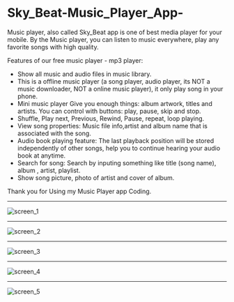 # Sky_Beat-Music_Player_App-
Music player, also called Sky_Beat app is one of best media player for your mobile.
By the Music player, you can listen to music everywhere, play any favorite songs with high quality.

Features of our free music player - mp3 player:
* Show all music and audio files in music library.
* This is a offline music player (a song player, audio player, its NOT a music downloader, NOT a online music player), it only play song in your phone.
* Mini music player Give you enough things: album artwork, titles and artists. You can control with buttons: play, pause, skip and stop.
* Shuffle, Play next, Previous, Rewind, Pause, repeat, loop playing.
* View song properties: Music file info,artist and album name that is associated with the song.
* Audio book playing feature: The last playback position will be stored independently of other songs, help you to continue hearing your audio book at anytime.
* Search for song: Search by inputing something like title (song name), album , artist, playlist.
* Show song picture, photo of artist and cover of album.

Thank you for Using my Music Player app Coding.

_________________________________________________________________________________________________________________

![screen_1](https://user-images.githubusercontent.com/75658978/110006293-77b9a980-7d3f-11eb-86d1-1a500c64eb6c.png)
_________________________________________________________________________________________________________________

![screen_2](https://user-images.githubusercontent.com/75658978/110006509-c5361680-7d3f-11eb-940f-dcb57f58cf55.png)
_________________________________________________________________________________________________________________

![screen_3](https://user-images.githubusercontent.com/75658978/110006573-d5e68c80-7d3f-11eb-898e-cecc6f8c344c.png)
_________________________________________________________________________________________________________________

![screen_4](https://user-images.githubusercontent.com/75658978/110006626-e434a880-7d3f-11eb-93c4-4edde05260a8.png)
_________________________________________________________________________________________________________________

![screen_5](https://user-images.githubusercontent.com/75658978/110006671-f0b90100-7d3f-11eb-8f98-2e6adca30424.png)
